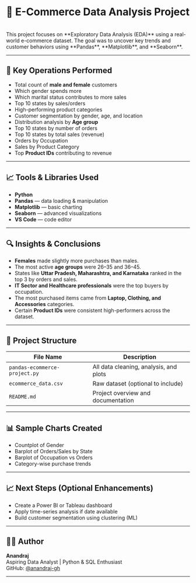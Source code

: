 # 🛒 E-Commerce Data Analysis Project
</br>
This project focuses on **Exploratory Data Analysis (EDA)** using a real-world e-commerce dataset. The goal was to uncover key trends and customer behaviors using **Pandas**, **Matplotlib**, and **Seaborn**.

---

## 📌 Key Operations Performed

-  Total count of **male and female** customers
-  Which gender spends more
-  Which marital status contributes to more sales
-  Top 10 states by sales/orders
-  High-performing product categories
-  Customer segmentation by gender, age, and location
-  Distribution analysis by **Age group**
-  Top 10 states by number of orders
-  Top 10 states by total sales (revenue)
-  Orders by Occupation
-  Sales by Product Category
-  Top **Product IDs** contributing to revenue

---

## 📈 Tools & Libraries Used

- **Python**
- **Pandas** — data loading & manipulation
- **Matplotlib** — basic charting
- **Seaborn** — advanced visualizations
- **VS Code** — code editor

---

## 🔍 Insights & Conclusions

- **Females** made slightly more purchases than males.
- The most active **age groups** were 26–35 and 36–45.
- States like **Uttar Pradesh, Maharashtra, and Karnataka** ranked in the top 3 by orders and sales.
- **IT Sector and Healthcare professionals** were the top buyers by occupation.
- The most purchased items came from **Laptop, Clothing, and Accessories** categories.
- Certain **Product IDs** were consistent high-performers across the dataset.

---

## 📂 Project Structure

| File Name                    | Description                                 |
|-----------------------------|---------------------------------------------|
| `pandas-ecommerce-project.py` | All data cleaning, analysis, and plots     |
| `ecommerce_data.csv`        | Raw dataset (optional to include)           |
| `README.md`                 | Project overview and documentation          |

---

## 📊 Sample Charts Created

- Countplot of Gender
- Barplot of Orders/Sales by State
- Barplot of Occupation vs Orders
- Category-wise purchase trends

---

## 📈 Next Steps (Optional Enhancements)

- Create a Power BI or Tableau dashboard
- Apply time-series analysis if date available
- Build customer segmentation using clustering (ML)

---

## 🙋‍♂️ Author

**Anandraj**  
Aspiring Data Analyst | Python & SQL Enthusiast  
GitHub: [@anandraj-gh](https://github.com/anandraj-gh)

---


